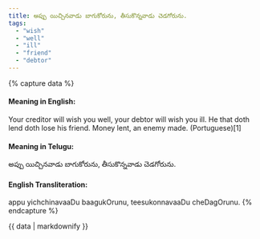 ```yaml
---
title: అప్పు యిచ్చినవాడు బాగుకోరును, తీసుకొన్నవాడు చెడగోరును.
tags:
  - "wish"
  - "well"
  - "ill"
  - "friend"
  - "debtor"
---
```


{% capture data %}
#### Meaning in English:
Your creditor will wish you well, your debtor will wish you ill.
He that doth lend doth lose his friend.
Money lent, an enemy made. (Portuguese)[1]

#### Meaning in Telugu:
అప్పు యిచ్చినవాడు బాగుకోరును, తీసుకొన్నవాడు చెడగోరును.

#### English Transliteration:
appu yichchinavaaDu baagukOrunu, teesukonnavaaDu cheDagOrunu.
{% endcapture %}

<div class="notice">{{ data | markdownify }}</div>

